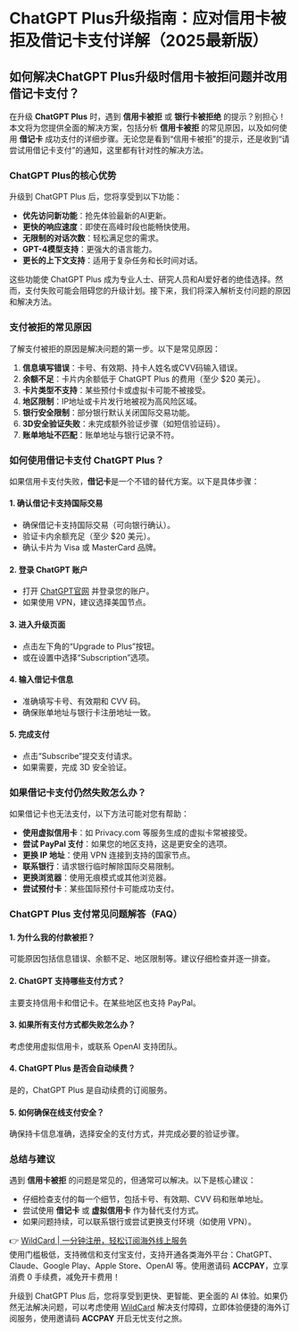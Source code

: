 # ChatGPT Plus升级指南：应对信用卡被拒及借记卡支付详解（2025最新版）

## 如何解决ChatGPT Plus升级时信用卡被拒问题并改用借记卡支付？

在升级 **ChatGPT Plus** 时，遇到 **信用卡被拒** 或 **银行卡被拒绝** 的提示？别担心！本文将为您提供全面的解决方案，包括分析 **信用卡被拒** 的常见原因，以及如何使用 **借记卡** 成功支付的详细步骤。无论您是看到“信用卡被拒”的提示，还是收到“请尝试用借记卡支付”的通知，这里都有针对性的解决方法。

### ChatGPT Plus的核心优势

升级到 ChatGPT Plus 后，您将享受到以下功能：

- **优先访问新功能**：抢先体验最新的AI更新。
- **更快的响应速度**：即使在高峰时段也能畅快使用。
- **无限制的对话次数**：轻松满足您的需求。
- **GPT-4模型支持**：更强大的语言能力。
- **更长的上下文支持**：适用于复杂任务和长时间对话。

这些功能使 ChatGPT Plus 成为专业人士、研究人员和AI爱好者的绝佳选择。然而，支付失败可能会阻碍您的升级计划。接下来，我们将深入解析支付问题的原因和解决方法。

### 支付被拒的常见原因

了解支付被拒的原因是解决问题的第一步。以下是常见原因：

1. **信息填写错误**：卡号、有效期、持卡人姓名或CVV码输入错误。
2. **余额不足**：卡片内余额低于 ChatGPT Plus 的费用（至少 $20 美元）。
3. **卡片类型不支持**：某些预付卡或虚拟卡可能不被接受。
4. **地区限制**：IP地址或卡片发行地被视为高风险区域。
5. **银行安全限制**：部分银行默认关闭国际交易功能。
6. **3D安全验证失败**：未完成额外验证步骤（如短信验证码）。
7. **账单地址不匹配**：账单地址与银行记录不符。

### 如何使用借记卡支付 ChatGPT Plus？

如果信用卡支付失败，**借记卡**是一个不错的替代方案。以下是具体步骤：

#### 1. 确认借记卡支持国际交易
- 确保借记卡支持国际交易（可向银行确认）。
- 验证卡内余额充足（至少 $20 美元）。
- 确认卡片为 Visa 或 MasterCard 品牌。

#### 2. 登录 ChatGPT 账户
- 打开 [ChatGPT官网](https://chat.openai.com/) 并登录您的账户。
- 如果使用 VPN，建议选择美国节点。

#### 3. 进入升级页面
- 点击左下角的“Upgrade to Plus”按钮。
- 或在设置中选择“Subscription”选项。

#### 4. 输入借记卡信息
- 准确填写卡号、有效期和 CVV 码。
- 确保账单地址与银行卡注册地址一致。

#### 5. 完成支付
- 点击“Subscribe”提交支付请求。
- 如果需要，完成 3D 安全验证。

### 如果借记卡支付仍然失败怎么办？

如果借记卡也无法支付，以下方法可能对您有帮助：

- **使用虚拟信用卡**：如 Privacy.com 等服务生成的虚拟卡常被接受。
- **尝试 PayPal 支付**：如果您的地区支持，这是更安全的选项。
- **更换 IP 地址**：使用 VPN 连接到支持的国家节点。
- **联系银行**：请求银行临时解除国际交易限制。
- **更换浏览器**：使用无痕模式或其他浏览器。
- **尝试预付卡**：某些国际预付卡可能成功支付。

### ChatGPT Plus 支付常见问题解答（FAQ）

#### 1. 为什么我的付款被拒？
可能原因包括信息错误、余额不足、地区限制等。建议仔细检查并逐一排查。

#### 2. ChatGPT 支持哪些支付方式？
主要支持信用卡和借记卡。在某些地区也支持 PayPal。

#### 3. 如果所有支付方式都失败怎么办？
考虑使用虚拟信用卡，或联系 OpenAI 支持团队。

#### 4. ChatGPT Plus 是否会自动续费？
是的，ChatGPT Plus 是自动续费的订阅服务。

#### 5. 如何确保在线支付安全？
确保持卡信息准确，选择安全的支付方式，并完成必要的验证步骤。

### 总结与建议

遇到 **信用卡被拒** 的问题是常见的，但通常可以解决。以下是核心建议：

- 仔细检查支付的每一个细节，包括卡号、有效期、CVV 码和账单地址。
- 尝试使用 **借记卡** 或 **虚拟信用卡** 作为替代支付方式。
- 如果问题持续，可以联系银行或尝试更换支付环境（如使用 VPN）。

👉 [WildCard | 一分钟注册，轻松订阅海外线上服务](https://bbtdd.com/WildCard)  
使用门槛极低，支持微信和支付宝支付，支持开通各类海外平台：ChatGPT、Claude、Google Play、Apple Store、OpenAI 等。使用邀请码 **ACCPAY**，立享消费 0 手续费，减免开卡费用！

升级到 ChatGPT Plus 后，您将享受到更快、更智能、更全面的 AI 体验。如果仍然无法解决问题，可以考虑使用 [WildCard](https://bbtdd.com/WildCard) 解决支付障碍，立即体验便捷的海外订阅服务，使用邀请码 **ACCPAY** 开启无忧支付之旅。